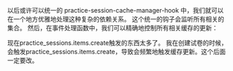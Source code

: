 以后或许可以统一的 practice-session-cache-manager-hook 中，我们就可以在一个地方优雅地处理这种复杂的依赖关系。
这个统一的钩子会监听所有相关的集合。
然后，在事件处理函数中，我们可以精确地控制所有相关缓存的更新：


现在practice_sessions.items.create触发的东西太多了。
我在创建试卷的时候，会触发practice_sessions.items.create，导致会频繁地触发缓存更新。这个后面一定要改。



